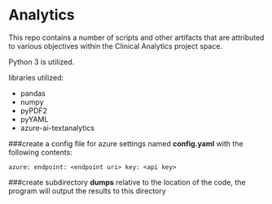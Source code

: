 # Analytics

This repo contains a number of scripts and other artifacts that are attributed to various 
objectives within the Clinical Analytics project space.

Python 3 is utilized.

libraries utilized:
- pandas
- numpy
- pyPDF2
- pyYAML
- azure-ai-textanalytics


###create a config file for azure settings named **config.yaml** with the following contents:

`azure:
  endpoint: <endpoint uri>
  key: <api key>`

###create subdirectory **dumps** relative to the location of the code, the program will output the results to this directory